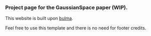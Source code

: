 ### Project page for the GaussianSpace paper (WIP).

This website is built upon [bulma](https://bulma.io/).

Feel free to use this template and there is no need for footer credits.
